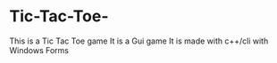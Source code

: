 # Tic-Tac-Toe-
This is a Tic Tac Toe game 
It is a Gui game
It is made with c++/cli with Windows Forms
